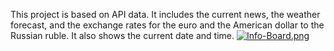 This project is based on API data. It includes the current news, the weather forecast, and the exchange rates for the euro and the American dollar to the Russian ruble. It also shows the current date and time. 
[![Info-Board.png](https://i.postimg.cc/RZ5PDKv1/Info-Board.png)](https://postimg.cc/ykjXJJgW)
